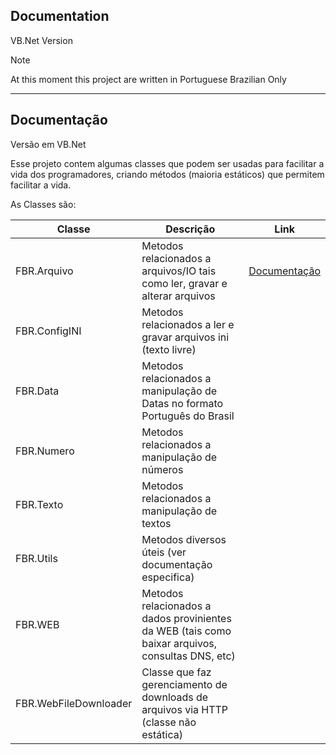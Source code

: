 ## Documentation

VB.Net Version

> [!NOTE]
> At this moment this project are written in Portuguese Brazilian Only

----
## Documentação

Versão em VB.Net

Esse projeto contem algumas classes que podem ser usadas para facilitar a vida dos programadores, criando métodos (maioria estáticos) que permitem facilitar a vida.

As Classes são:

|Classe | Descrição | Link |
|---|---|---|
|FBR.Arquivo|Metodos relacionados a arquivos/IO tais como ler, gravar e alterar arquivos| [Documentação](documentacao_arquivo.md) |
|FBR.ConfigINI|Metodos relacionados a ler e gravar arquivos ini (texto livre)|
|FBR.Data|Metodos relacionados a manipulação de Datas no formato Português do Brasil|
|FBR.Numero|Metodos relacionados a manipulação de números|
|FBR.Texto|Metodos relacionados a manipulação de textos|
|FBR.Utils|Metodos diversos úteis (ver documentação especifica)|
|FBR.WEB|Metodos relacionados a dados provinientes da WEB (tais como baixar arquivos, consultas DNS, etc)|
|FBR.WebFileDownloader|Classe que faz gerenciamento de downloads de arquivos via HTTP (classe não estática)|



